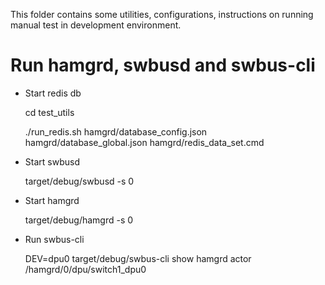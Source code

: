 This folder contains some utilities, configurations, instructions on running manual test in development environment.

# Run hamgrd, swbusd and swbus-cli
- Start redis db

    cd test_utils
    
    ./run_redis.sh hamgrd/database_config.json hamgrd/database_global.json hamgrd/redis_data_set.cmd 

- Start swbusd

    target/debug/swbusd -s 0

- Start hamgrd

    target/debug/hamgrd -s 0

- Run swbus-cli

    DEV=dpu0 target/debug/swbus-cli show hamgrd actor /hamgrd/0/dpu/switch1_dpu0

